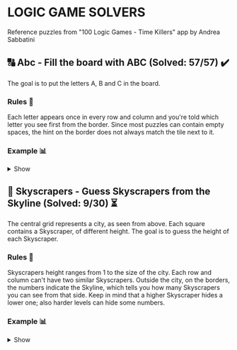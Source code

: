 # LOGIC GAME SOLVERS

Reference puzzles from "100 Logic Games - Time Killers" app by Andrea Sabbatini

## :capital_abcd: Abc - Fill the board with ABC (Solved: 57/57) :heavy_check_mark:

The goal is to put the letters A, B and C in the board. 

### Rules :book:

Each letter appears once in every row and column and you're told which letter you see first from the border.
Since most puzzles can contain empty spaces, the hint on the border does not always match the tile next to it.

### Example :bar_chart:

<details>
  <summary>Show</summary>
    <img src = "Examples/ABC_empty.png" width = "300">
    <img src = "Examples/ABC_solved.png" width = "300">
</details>

## :city_sunrise: Skyscrapers - Guess Skyscrapers from the Skyline (Solved: 9/30) :hourglass_flowing_sand:

The central grid represents a city, as seen from above. Each square contains a Skyscraper, of different height.
The goal is to guess the height of each Skyscraper.

### Rules :book:

Skyscrapers height ranges from 1 to the size of the city. Each row and column can't have two similar Skyscrapers.
Outside the city, on the borders, the numbers indicate the Skyline, which tells you how many Skyscrapers you can see from that side.
Keep in mind that a higher Skyscraper hides a lower one; also harder levels can hide some numbers.

### Example :bar_chart:

<details>
  <summary>Show</summary>
    <img src = "Examples/Skyscrapers_empty.png" width = "300">
    <img src = "Examples/Skyscrapers_solved.png" width = "300">
</details>
